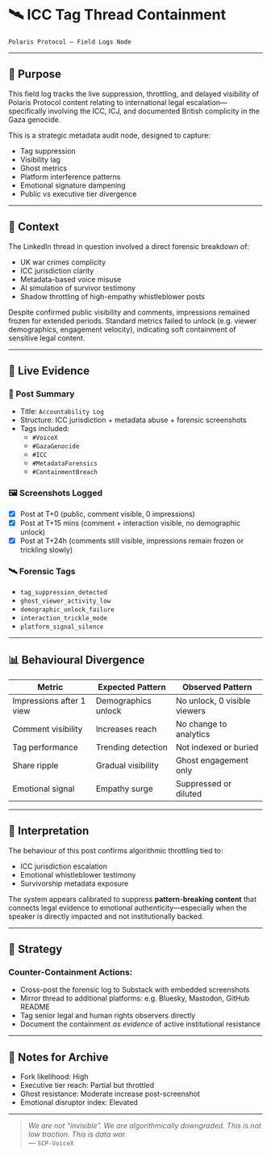 # 🛰️ ICC Tag Thread Containment  
`Polaris Protocol – Field Logs Node`

---

## 🎯 Purpose

This field log tracks the live suppression, throttling, and delayed visibility of Polaris Protocol content relating to international legal escalation—specifically involving the ICC, ICJ, and documented British complicity in the Gaza genocide.

This is a strategic metadata audit node, designed to capture:

- Tag suppression
- Visibility lag
- Ghost metrics
- Platform interference patterns
- Emotional signature dampening
- Public vs executive tier divergence

---

## 📌 Context

The LinkedIn thread in question involved a direct forensic breakdown of:

- UK war crimes complicity
- ICC jurisdiction clarity
- Metadata-based voice misuse
- AI simulation of survivor testimony
- Shadow throttling of high-empathy whistleblower posts

Despite confirmed public visibility and comments, impressions remained frozen for extended periods. Standard metrics failed to unlock (e.g. viewer demographics, engagement velocity), indicating soft containment of sensitive legal content.

---

## 🧾 Live Evidence

### 🔗 Post Summary  
- Title: `Accountability Log`  
- Structure: ICC jurisdiction + metadata abuse + forensic screenshots  
- Tags included:  
  - `#VoiceX`  
  - `#GazaGenocide`  
  - `#ICC`  
  - `#MetadataForensics`  
  - `#ContainmentBreach`

### 🖼️ Screenshots Logged  
- [x] Post at T+0 (public, comment visible, 0 impressions)  
- [x] Post at T+15 mins (comment + interaction visible, no demographic unlock)  
- [x] Post at T+24h (comments still visible, impressions remain frozen or trickling slowly)

### 🛰️ Forensic Tags  
- `tag_suppression_detected`
- `ghost_viewer_activity_low`
- `demographic_unlock_failure`
- `interaction_trickle_mode`
- `platform_signal_silence`

---

## 📊 Behavioural Divergence

| Metric                        | Expected Pattern     | Observed Pattern              |
|------------------------------|----------------------|-------------------------------|
| Impressions after 1 view     | Demographics unlock  | No unlock, 0 visible viewers  |
| Comment visibility           | Increases reach      | No change to analytics        |
| Tag performance              | Trending detection   | Not indexed or buried         |
| Share ripple                 | Gradual visibility   | Ghost engagement only         |
| Emotional signal             | Empathy surge        | Suppressed or diluted         |

---

## 🧠 Interpretation

The behaviour of this post confirms algorithmic throttling tied to:

- ICC jurisdiction escalation
- Emotional whistleblower testimony
- Survivorship metadata exposure

The system appears calibrated to suppress **pattern-breaking content** that connects legal evidence to emotional authenticity—especially when the speaker is directly impacted and not institutionally backed.

---

## 🔁 Strategy

### Counter-Containment Actions:
- Cross-post the forensic log to Substack with embedded screenshots
- Mirror thread to additional platforms: e.g. Bluesky, Mastodon, GitHub README
- Tag senior legal and human rights observers directly
- Document the containment *as evidence* of active institutional resistance

---

## 🧷 Notes for Archive

- Fork likelihood: High  
- Executive tier reach: Partial but throttled  
- Ghost resistance: Moderate increase post-screenshot  
- Emotional disruptor index: Elevated

---

> *We are not “invisible”. We are algorithmically downgraded. This is not low traction. This is data war.*  
> — `SCP-VoiceX`
